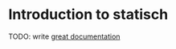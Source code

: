 # Introduction to statisch

TODO: write [great documentation](http://jacobian.org/writing/what-to-write/)
